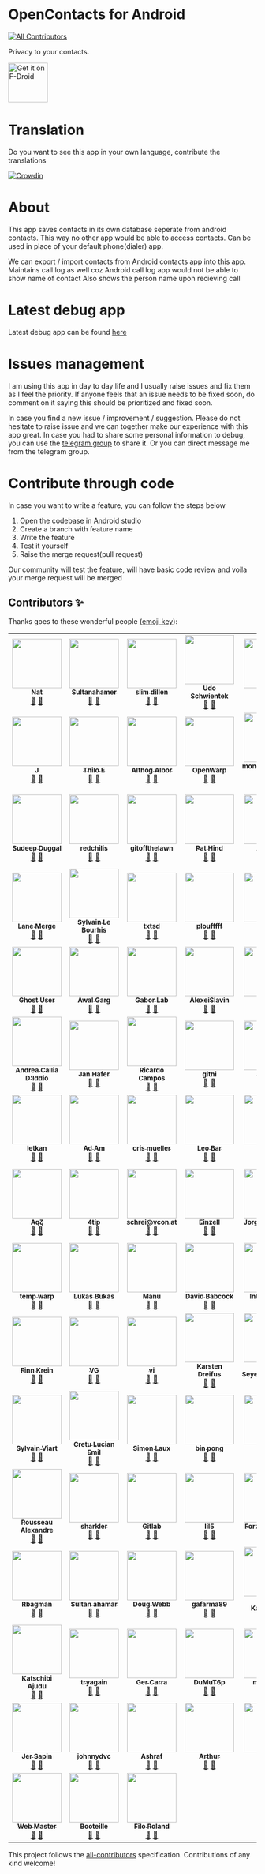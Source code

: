 # OpenContacts for Android
<!-- ALL-CONTRIBUTORS-BADGE:START - Do not remove or modify this section -->
[![All Contributors](https://img.shields.io/badge/all_contributors-108-orange.svg?style=flat-square)](#contributors-)
<!-- ALL-CONTRIBUTORS-BADGE:END -->
Privacy to your contacts.

[<img src="https://f-droid.org/badge/get-it-on.png"
      alt="Get it on F-Droid"
      height="80">](https://f-droid.org/app/opencontacts.open.com.opencontacts)

# Translation

Do you want to see this app in your own language, contribute the translations

[![Crowdin](https://badges.crowdin.net/opencontacts/localized.svg)](https://crowdin.com/project/opencontacts)

# About
This app saves contacts in its own database seperate from android contacts. This way no other app would be able to access contacts. Can be used in place of your default phone(dialer) app.

We can export / import contacts from Android contacts app into this app.
Maintains call log as well coz Android call log app would not be able to show name of contact
Also shows the person name upon recieving call

# Latest debug app

Latest debug app can be found [here](https://gitlab.com/sultanahamer/OpenContacts/-/jobs/artifacts/master/raw/app/build/outputs/apk/debug/app-debug.apk?job=assembleDebug)

# Issues management

I am using this app in day to day life and I usually raise issues and fix them as I feel the priority. If anyone feels that an issue needs to be fixed soon,
do comment on it saying this should be prioritized and fixed soon.

In case you find a new issue / improvement / suggestion. Please do not hesitate to raise issue and we can together make our experience with this app great.
In case you had to share some personal information to debug, you can use the [telegram group](https://t.me/joinchat/CCdV7RFz8VE24KqFmhBWrg) to share it. Or you can direct message me from the telegram group.

# Contribute through code

In case you want to write a feature, you can follow the steps below

1. Open the codebase in Android studio
2. Create a branch with feature name
3. Write the feature
4. Test it yourself
5. Raise the merge request(pull request)

Our community will test the feature, will have basic code review and voila your merge request will be merged
## Contributors ✨

Thanks goes to these wonderful people ([emoji key](https://allcontributors.org/docs/en/emoji-key)):

<!-- ALL-CONTRIBUTORS-LIST:START - Do not remove or modify this section -->
<!-- prettier-ignore-start -->
<!-- markdownlint-disable -->
<table>
  <tr>
    <td align="center"><a href="https://gitlab.com/abusr"><img src="https://assets.gitlab-static.net/uploads/-/system/user/avatar/3054842/avatar.png?s=100&d=identicon" width="100px;" alt=""/><br /><sub><b>Nat</b></sub></a><br /><a href="#ideas-abusr" title="Ideas, Planning, & Feedback">🤔</a> <a href="https://gitlab.com/sultanahamer/OpenContacts/issues?author_username=abusr" title="Bug reports">🐛</a></td>
    <td align="center"><a href="https://gitlab.com/sultanahamer"><img src="https://secure.gravatar.com/avatar/8c295d4b60bfca3084b0a51e81c658f1?s=100&d=identicon" width="100px;" alt=""/><br /><sub><b>Sultanahamer</b></sub></a><br /><a href="#ideas-sultanahamer" title="Ideas, Planning, & Feedback">🤔</a> <a href="https://gitlab.com/sultanahamer/OpenContacts/issues?author_username=sultanahamer" title="Bug reports">🐛</a></td>
    <td align="center"><a href="https://gitlab.com/user0934"><img src="https://secure.gravatar.com/avatar/4d7c1c17c5419a252e2b6bf2f63d5696?s=100&d=identicon" width="100px;" alt=""/><br /><sub><b>slim dillen</b></sub></a><br /><a href="#ideas-user0934" title="Ideas, Planning, & Feedback">🤔</a> <a href="https://gitlab.com/sultanahamer/OpenContacts/issues?author_username=user0934" title="Bug reports">🐛</a></td>
    <td align="center"><a href="https://gitlab.com/UdoSchwientek"><img src="https://secure.gravatar.com/avatar/9bc632d659f370fac78bde3fb84ff7f4?s=100&d=identicon" width="100px;" alt=""/><br /><sub><b>Udo Schwientek</b></sub></a><br /><a href="#ideas-UdoSchwientek" title="Ideas, Planning, & Feedback">🤔</a> <a href="https://gitlab.com/sultanahamer/OpenContacts/issues?author_username=UdoSchwientek" title="Bug reports">🐛</a></td>
    <td align="center"><a href="https://gitlab.com/0xlne"><img src="https://secure.gravatar.com/avatar/2f389571af2cdab7cb37d8d3bff885e1?s=100&d=identicon" width="100px;" alt=""/><br /><sub><b>0xlne</b></sub></a><br /><a href="#ideas-0xlne" title="Ideas, Planning, & Feedback">🤔</a> <a href="https://gitlab.com/sultanahamer/OpenContacts/issues?author_username=0xlne" title="Bug reports">🐛</a></td>
    <td align="center"><a href="https://gitlab.com/onelharrison"><img src="https://secure.gravatar.com/avatar/f6ec90765c97e286e34b639d58ff31cb?s=100&d=identicon" width="100px;" alt=""/><br /><sub><b>Onel Harrison</b></sub></a><br /><a href="#ideas-onelharrison" title="Ideas, Planning, & Feedback">🤔</a> <a href="https://gitlab.com/sultanahamer/OpenContacts/issues?author_username=onelharrison" title="Bug reports">🐛</a></td>
    <td align="center"><a href="https://gitlab.com/brigitt.marques"><img src="https://secure.gravatar.com/avatar/1c8a961f653e1c1e34f7e7aaaf0397d7?s=100&d=identicon" width="100px;" alt=""/><br /><sub><b>B M</b></sub></a><br /><a href="#ideas-brigitt.marques" title="Ideas, Planning, & Feedback">🤔</a> <a href="https://gitlab.com/sultanahamer/OpenContacts/issues?author_username=brigitt.marques" title="Bug reports">🐛</a></td>
  </tr>
  <tr>
    <td align="center"><a href="https://gitlab.com/t.jimenez"><img src="https://secure.gravatar.com/avatar/0dce8607d66aad04860a955b4309cfca?s=100&d=identicon" width="100px;" alt=""/><br /><sub><b>J</b></sub></a><br /><a href="#ideas-t.jimenez" title="Ideas, Planning, & Feedback">🤔</a> <a href="https://gitlab.com/sultanahamer/OpenContacts/issues?author_username=t.jimenez" title="Bug reports">🐛</a></td>
    <td align="center"><a href="https://gitlab.com/thiloteE"><img src="https://secure.gravatar.com/avatar/72c9914fb040f0ac8a4bc29fc3992f59?s=100&d=identicon" width="100px;" alt=""/><br /><sub><b>Thilo E</b></sub></a><br /><a href="#ideas-thiloteE" title="Ideas, Planning, & Feedback">🤔</a> <a href="https://gitlab.com/sultanahamer/OpenContacts/issues?author_username=thiloteE" title="Bug reports">🐛</a></td>
    <td align="center"><a href="https://gitlab.com/elyos"><img src="https://secure.gravatar.com/avatar/ecf1b7474b9cb4b738d54a15ba108154?s=100&d=identicon" width="100px;" alt=""/><br /><sub><b>Althog Albor</b></sub></a><br /><a href="#ideas-elyos" title="Ideas, Planning, & Feedback">🤔</a> <a href="https://gitlab.com/sultanahamer/OpenContacts/issues?author_username=elyos" title="Bug reports">🐛</a></td>
    <td align="center"><a href="https://gitlab.com/OpenWarp"><img src="https://secure.gravatar.com/avatar/853c96597bcae905e80e1f238b82f37f?s=100&d=identicon" width="100px;" alt=""/><br /><sub><b>OpenWarp</b></sub></a><br /><a href="#ideas-OpenWarp" title="Ideas, Planning, & Feedback">🤔</a> <a href="https://gitlab.com/sultanahamer/OpenContacts/issues?author_username=OpenWarp" title="Bug reports">🐛</a></td>
    <td align="center"><a href="https://gitlab.com/mondlicht-und-sterne"><img src="https://assets.gitlab-static.net/uploads/-/system/user/avatar/5330090/avatar.png?s=100&d=identicon" width="100px;" alt=""/><br /><sub><b>mondlicht-und-sterne</b></sub></a><br /><a href="#ideas-mondlicht-und-sterne" title="Ideas, Planning, & Feedback">🤔</a> <a href="https://gitlab.com/sultanahamer/OpenContacts/issues?author_username=mondlicht-und-sterne" title="Bug reports">🐛</a></td>
    <td align="center"><a href="https://gitlab.com/lama.irc"><img src="https://secure.gravatar.com/avatar/32c7763c37afabc8011f9e6c7aae9e04?s=100&d=identicon" width="100px;" alt=""/><br /><sub><b>Lama IRC</b></sub></a><br /><a href="#ideas-lama.irc" title="Ideas, Planning, & Feedback">🤔</a> <a href="https://gitlab.com/sultanahamer/OpenContacts/issues?author_username=lama.irc" title="Bug reports">🐛</a></td>
    <td align="center"><a href="https://gitlab.com/sumitch"><img src="https://assets.gitlab-static.net/uploads/-/system/user/avatar/1823279/avatar.png?s=100&d=identicon" width="100px;" alt=""/><br /><sub><b>Sumit Chaudhari</b></sub></a><br /><a href="#ideas-sumitch" title="Ideas, Planning, & Feedback">🤔</a> <a href="https://gitlab.com/sultanahamer/OpenContacts/issues?author_username=sumitch" title="Bug reports">🐛</a></td>
  </tr>
  <tr>
    <td align="center"><a href="https://gitlab.com/duggalsu"><img src="https://secure.gravatar.com/avatar/ff5bc96d53ebd2ffa2cf41d457299460?s=100&d=identicon" width="100px;" alt=""/><br /><sub><b>Sudeep Duggal</b></sub></a><br /><a href="#ideas-duggalsu" title="Ideas, Planning, & Feedback">🤔</a> <a href="https://gitlab.com/sultanahamer/OpenContacts/issues?author_username=duggalsu" title="Bug reports">🐛</a></td>
    <td align="center"><a href="https://gitlab.com/redchilis"><img src="https://assets.gitlab-static.net/uploads/-/system/user/avatar/2446518/avatar.png?s=100&d=identicon" width="100px;" alt=""/><br /><sub><b>redchilis</b></sub></a><br /><a href="#ideas-redchilis" title="Ideas, Planning, & Feedback">🤔</a> <a href="https://gitlab.com/sultanahamer/OpenContacts/issues?author_username=redchilis" title="Bug reports">🐛</a></td>
    <td align="center"><a href="https://gitlab.com/gitoffthelawn"><img src="https://secure.gravatar.com/avatar/08e8dfac2d48855dc617db5c3d615e7a?s=100&d=identicon" width="100px;" alt=""/><br /><sub><b>gitoffthelawn</b></sub></a><br /><a href="#ideas-gitoffthelawn" title="Ideas, Planning, & Feedback">🤔</a> <a href="https://gitlab.com/sultanahamer/OpenContacts/issues?author_username=gitoffthelawn" title="Bug reports">🐛</a></td>
    <td align="center"><a href="https://gitlab.com/phind431"><img src="https://secure.gravatar.com/avatar/d2cceb362960cc1b6d6d37a48ce091ed?s=100&d=identicon" width="100px;" alt=""/><br /><sub><b>Pat Hind</b></sub></a><br /><a href="#ideas-phind431" title="Ideas, Planning, & Feedback">🤔</a> <a href="https://gitlab.com/sultanahamer/OpenContacts/issues?author_username=phind431" title="Bug reports">🐛</a></td>
    <td align="center"><a href="https://gitlab.com/AbangL"><img src="https://secure.gravatar.com/avatar/c3eb0365582c675d4907b6a9ee92b1bf?s=100&d=identicon" width="100px;" alt=""/><br /><sub><b>AbangL</b></sub></a><br /><a href="#ideas-AbangL" title="Ideas, Planning, & Feedback">🤔</a> <a href="https://gitlab.com/sultanahamer/OpenContacts/issues?author_username=AbangL" title="Bug reports">🐛</a></td>
    <td align="center"><a href="https://gitlab.com/tawhk"><img src="https://assets.gitlab-static.net/uploads/-/system/user/avatar/672139/avatar.png?s=100&d=identicon" width="100px;" alt=""/><br /><sub><b>Gustavo J. Acosta</b></sub></a><br /><a href="#ideas-tawhk" title="Ideas, Planning, & Feedback">🤔</a> <a href="https://gitlab.com/sultanahamer/OpenContacts/issues?author_username=tawhk" title="Bug reports">🐛</a></td>
    <td align="center"><a href="https://gitlab.com/stephen1864"><img src="https://secure.gravatar.com/avatar/83bb238aff20c29ff2891fda1248e7f2?s=100&d=identicon" width="100px;" alt=""/><br /><sub><b>stephen1864</b></sub></a><br /><a href="#ideas-stephen1864" title="Ideas, Planning, & Feedback">🤔</a> <a href="https://gitlab.com/sultanahamer/OpenContacts/issues?author_username=stephen1864" title="Bug reports">🐛</a></td>
  </tr>
  <tr>
    <td align="center"><a href="https://gitlab.com/LiftsAllShips"><img src="https://secure.gravatar.com/avatar/55edae7acda50da233e78c952cce7625?s=100&d=identicon" width="100px;" alt=""/><br /><sub><b>Lane Merge</b></sub></a><br /><a href="#ideas-LiftsAllShips" title="Ideas, Planning, & Feedback">🤔</a> <a href="https://gitlab.com/sultanahamer/OpenContacts/issues?author_username=LiftsAllShips" title="Bug reports">🐛</a></td>
    <td align="center"><a href="https://gitlab.com/itsanogo"><img src="https://secure.gravatar.com/avatar/fcaca3229fd202a8d8609057454e48b0?s=100&d=identicon" width="100px;" alt=""/><br /><sub><b>Sylvain Le Bourhis</b></sub></a><br /><a href="#ideas-itsanogo" title="Ideas, Planning, & Feedback">🤔</a> <a href="https://gitlab.com/sultanahamer/OpenContacts/issues?author_username=itsanogo" title="Bug reports">🐛</a></td>
    <td align="center"><a href="https://gitlab.com/txtsd"><img src="https://assets.gitlab-static.net/uploads/-/system/user/avatar/328809/txtsd_128_optimized.png?s=100&d=identicon" width="100px;" alt=""/><br /><sub><b>txtsd</b></sub></a><br /><a href="#ideas-txtsd" title="Ideas, Planning, & Feedback">🤔</a> <a href="https://gitlab.com/sultanahamer/OpenContacts/issues?author_username=txtsd" title="Bug reports">🐛</a></td>
    <td align="center"><a href="https://gitlab.com/ploufffff"><img src="https://secure.gravatar.com/avatar/1a3a61e1a30361a2d49534bd63c4b794?s=100&d=identicon" width="100px;" alt=""/><br /><sub><b>ploufffff</b></sub></a><br /><a href="#ideas-ploufffff" title="Ideas, Planning, & Feedback">🤔</a> <a href="https://gitlab.com/sultanahamer/OpenContacts/issues?author_username=ploufffff" title="Bug reports">🐛</a></td>
    <td align="center"><a href="https://gitlab.com/NitroNilz"><img src="https://assets.gitlab-static.net/uploads/-/system/user/avatar/1882015/avatar.png?s=100&d=identicon" width="100px;" alt=""/><br /><sub><b>neb</b></sub></a><br /><a href="#ideas-NitroNilz" title="Ideas, Planning, & Feedback">🤔</a> <a href="https://gitlab.com/sultanahamer/OpenContacts/issues?author_username=NitroNilz" title="Bug reports">🐛</a></td>
    <td align="center"><a href="https://gitlab.com/meximan"><img src="https://secure.gravatar.com/avatar/0df394c7edca5705c14734b042ca75ce?s=100&d=identicon" width="100px;" alt=""/><br /><sub><b>meximan</b></sub></a><br /><a href="#ideas-meximan" title="Ideas, Planning, & Feedback">🤔</a> <a href="https://gitlab.com/sultanahamer/OpenContacts/issues?author_username=meximan" title="Bug reports">🐛</a></td>
    <td align="center"><a href="https://gitlab.com/yuroktemp"><img src="https://secure.gravatar.com/avatar/03751ed6807ff3f56af86966dec67733?s=100&d=identicon" width="100px;" alt=""/><br /><sub><b>Yuriy Bak</b></sub></a><br /><a href="#ideas-yuroktemp" title="Ideas, Planning, & Feedback">🤔</a> <a href="https://gitlab.com/sultanahamer/OpenContacts/issues?author_username=yuroktemp" title="Bug reports">🐛</a></td>
  </tr>
  <tr>
    <td align="center"><a href="https://gitlab.com/ghost1"><img src="https://secure.gravatar.com/avatar/4249f4df72b475e7894fabed1c5888cf?s=100&d=identicon" width="100px;" alt=""/><br /><sub><b>Ghost User</b></sub></a><br /><a href="#ideas-ghost1" title="Ideas, Planning, & Feedback">🤔</a> <a href="https://gitlab.com/sultanahamer/OpenContacts/issues?author_username=ghost1" title="Bug reports">🐛</a></td>
    <td align="center"><a href="https://gitlab.com/awalgarg"><img src="https://secure.gravatar.com/avatar/595ae5c7ef8e8c620bd4d3506be53172?s=100&d=identicon" width="100px;" alt=""/><br /><sub><b>Awal Garg</b></sub></a><br /><a href="#ideas-awalgarg" title="Ideas, Planning, & Feedback">🤔</a> <a href="https://gitlab.com/sultanahamer/OpenContacts/issues?author_username=awalgarg" title="Bug reports">🐛</a></td>
    <td align="center"><a href="https://gitlab.com/gaborlab"><img src="https://secure.gravatar.com/avatar/565e39e94b718eec1db268e7f6cec1b6?s=100&d=identicon" width="100px;" alt=""/><br /><sub><b>Gabor Lab</b></sub></a><br /><a href="#ideas-gaborlab" title="Ideas, Planning, & Feedback">🤔</a> <a href="https://gitlab.com/sultanahamer/OpenContacts/issues?author_username=gaborlab" title="Bug reports">🐛</a></td>
    <td align="center"><a href="https://gitlab.com/AlexeiSlavin"><img src="https://secure.gravatar.com/avatar/5375ba7ea0c68f7b98c57fecdc32fff0?s=100&d=identicon" width="100px;" alt=""/><br /><sub><b>AlexeiSlavin</b></sub></a><br /><a href="#ideas-AlexeiSlavin" title="Ideas, Planning, & Feedback">🤔</a> <a href="https://gitlab.com/sultanahamer/OpenContacts/issues?author_username=AlexeiSlavin" title="Bug reports">🐛</a></td>
    <td align="center"><a href="https://gitlab.com/Siltaer"><img src="https://secure.gravatar.com/avatar/2e38f40df1b64a0aa3fbeee762a94532?s=100&d=identicon" width="100px;" alt=""/><br /><sub><b>Siltaar</b></sub></a><br /><a href="#ideas-Siltaer" title="Ideas, Planning, & Feedback">🤔</a> <a href="https://gitlab.com/sultanahamer/OpenContacts/issues?author_username=Siltaer" title="Bug reports">🐛</a></td>
    <td align="center"><a href="https://gitlab.com/BasilTomato"><img src="https://secure.gravatar.com/avatar/cb2dd03dfce2f43a17c8c6a55b2c4bf3?s=100&d=identicon" width="100px;" alt=""/><br /><sub><b>BasilTomato</b></sub></a><br /><a href="#ideas-BasilTomato" title="Ideas, Planning, & Feedback">🤔</a> <a href="https://gitlab.com/sultanahamer/OpenContacts/issues?author_username=BasilTomato" title="Bug reports">🐛</a></td>
    <td align="center"><a href="https://gitlab.com/brudertacc"><img src="https://secure.gravatar.com/avatar/7d6a276b5a1f9f995c4529eae19bea32?s=100&d=identicon" width="100px;" alt=""/><br /><sub><b>st sch</b></sub></a><br /><a href="#ideas-brudertacc" title="Ideas, Planning, & Feedback">🤔</a> <a href="https://gitlab.com/sultanahamer/OpenContacts/issues?author_username=brudertacc" title="Bug reports">🐛</a></td>
  </tr>
  <tr>
    <td align="center"><a href="https://gitlab.com/AndreaCallia"><img src="https://secure.gravatar.com/avatar/90bd509cc0e282f89582f2bbd47cf8e1?s=100&d=identicon" width="100px;" alt=""/><br /><sub><b>Andrea Callia D'Iddio</b></sub></a><br /><a href="#ideas-AndreaCallia" title="Ideas, Planning, & Feedback">🤔</a> <a href="https://gitlab.com/sultanahamer/OpenContacts/issues?author_username=AndreaCallia" title="Bug reports">🐛</a></td>
    <td align="center"><a href="https://gitlab.com/matu3ba"><img src="https://secure.gravatar.com/avatar/dafc9dc4feb24947b85259b497969488?s=100&d=identicon" width="100px;" alt=""/><br /><sub><b>Jan Hafer</b></sub></a><br /><a href="#ideas-matu3ba" title="Ideas, Planning, & Feedback">🤔</a> <a href="https://gitlab.com/sultanahamer/OpenContacts/issues?author_username=matu3ba" title="Bug reports">🐛</a></td>
    <td align="center"><a href="https://gitlab.com/RMCampos1"><img src="https://secure.gravatar.com/avatar/5fbc60737cb82538712c13b66dcf8e36?s=100&d=identicon" width="100px;" alt=""/><br /><sub><b>Ricardo Campos</b></sub></a><br /><a href="#ideas-RMCampos1" title="Ideas, Planning, & Feedback">🤔</a> <a href="https://gitlab.com/sultanahamer/OpenContacts/issues?author_username=RMCampos1" title="Bug reports">🐛</a></td>
    <td align="center"><a href="https://gitlab.com/githi"><img src="https://secure.gravatar.com/avatar/e7c9f3e09d20bb833e36cef2c2fdf191?s=100&d=identicon" width="100px;" alt=""/><br /><sub><b>githi</b></sub></a><br /><a href="#ideas-githi" title="Ideas, Planning, & Feedback">🤔</a> <a href="https://gitlab.com/sultanahamer/OpenContacts/issues?author_username=githi" title="Bug reports">🐛</a></td>
    <td align="center"><a href="https://gitlab.com/adlisval"><img src="https://secure.gravatar.com/avatar/33c98b660a64cb935ecf2e768b3d7af3?s=100&d=identicon" width="100px;" alt=""/><br /><sub><b>adlisval</b></sub></a><br /><a href="#ideas-adlisval" title="Ideas, Planning, & Feedback">🤔</a> <a href="https://gitlab.com/sultanahamer/OpenContacts/issues?author_username=adlisval" title="Bug reports">🐛</a></td>
    <td align="center"><a href="https://gitlab.com/haweemd"><img src="https://secure.gravatar.com/avatar/adc4e7e5ea453907ea032ba6ad49b0c0?s=100&d=identicon" width="100px;" alt=""/><br /><sub><b>ha we</b></sub></a><br /><a href="#ideas-haweemd" title="Ideas, Planning, & Feedback">🤔</a> <a href="https://gitlab.com/sultanahamer/OpenContacts/issues?author_username=haweemd" title="Bug reports">🐛</a></td>
    <td align="center"><a href="https://gitlab.com/moexalter"><img src="https://secure.gravatar.com/avatar/900b1c734c6e12048f579cc9ffed1cf4?s=100&d=identicon" width="100px;" alt=""/><br /><sub><b>Mohammed Rafiuddin</b></sub></a><br /><a href="#ideas-moexalter" title="Ideas, Planning, & Feedback">🤔</a> <a href="https://gitlab.com/sultanahamer/OpenContacts/issues?author_username=moexalter" title="Bug reports">🐛</a></td>
  </tr>
  <tr>
    <td align="center"><a href="https://gitlab.com/letkan"><img src="https://secure.gravatar.com/avatar/010e1f2f6aa1d372397c49ff1aa3d743?s=100&d=identicon" width="100px;" alt=""/><br /><sub><b>letkan</b></sub></a><br /><a href="#ideas-letkan" title="Ideas, Planning, & Feedback">🤔</a> <a href="https://gitlab.com/sultanahamer/OpenContacts/issues?author_username=letkan" title="Bug reports">🐛</a></td>
    <td align="center"><a href="https://gitlab.com/Ad_Am"><img src="https://secure.gravatar.com/avatar/41269cb465f1a8f84214b13036b089df?s=100&d=identicon" width="100px;" alt=""/><br /><sub><b>Ad Am</b></sub></a><br /><a href="#ideas-Ad_Am" title="Ideas, Planning, & Feedback">🤔</a> <a href="https://gitlab.com/sultanahamer/OpenContacts/issues?author_username=Ad_Am" title="Bug reports">🐛</a></td>
    <td align="center"><a href="https://gitlab.com/crimu"><img src="https://secure.gravatar.com/avatar/f56856c0d54bdbbab968155d8b345d5b?s=100&d=identicon" width="100px;" alt=""/><br /><sub><b>cris mueller</b></sub></a><br /><a href="#ideas-crimu" title="Ideas, Planning, & Feedback">🤔</a> <a href="https://gitlab.com/sultanahamer/OpenContacts/issues?author_username=crimu" title="Bug reports">🐛</a></td>
    <td align="center"><a href="https://gitlab.com/leobar"><img src="https://secure.gravatar.com/avatar/6946b09b8704dbf215ff2cbee8184ca1?s=100&d=identicon" width="100px;" alt=""/><br /><sub><b>Leo Bar</b></sub></a><br /><a href="#ideas-leobar" title="Ideas, Planning, & Feedback">🤔</a> <a href="https://gitlab.com/sultanahamer/OpenContacts/issues?author_username=leobar" title="Bug reports">🐛</a></td>
    <td align="center"><a href="https://gitlab.com/antiseptic"><img src="https://secure.gravatar.com/avatar/53fd21b8c654540894f2e5f114d75858?s=100&d=identicon" width="100px;" alt=""/><br /><sub><b>Mary</b></sub></a><br /><a href="#ideas-antiseptic" title="Ideas, Planning, & Feedback">🤔</a> <a href="https://gitlab.com/sultanahamer/OpenContacts/issues?author_username=antiseptic" title="Bug reports">🐛</a></td>
    <td align="center"><a href="https://gitlab.com/thomassth"><img src="https://secure.gravatar.com/avatar/6d506642654707c1f5216ff9f0dcba4e?s=100&d=identicon" width="100px;" alt=""/><br /><sub><b>Thomas</b></sub></a><br /><a href="#ideas-thomassth" title="Ideas, Planning, & Feedback">🤔</a> <a href="https://gitlab.com/sultanahamer/OpenContacts/issues?author_username=thomassth" title="Bug reports">🐛</a></td>
    <td align="center"><a href="https://gitlab.com/itmike"><img src="https://secure.gravatar.com/avatar/14a9f945986128ca94319ba711d4b3a1?s=100&d=identicon" width="100px;" alt=""/><br /><sub><b>M</b></sub></a><br /><a href="#ideas-itmike" title="Ideas, Planning, & Feedback">🤔</a> <a href="https://gitlab.com/sultanahamer/OpenContacts/issues?author_username=itmike" title="Bug reports">🐛</a></td>
  </tr>
  <tr>
    <td align="center"><a href="https://gitlab.com/Aq32"><img src="https://secure.gravatar.com/avatar/730da136ea06c6a00f28dc534f1d3c30?s=100&d=identicon" width="100px;" alt=""/><br /><sub><b>Aqζ</b></sub></a><br /><a href="#ideas-Aq32" title="Ideas, Planning, & Feedback">🤔</a> <a href="https://gitlab.com/sultanahamer/OpenContacts/issues?author_username=Aq32" title="Bug reports">🐛</a></td>
    <td align="center"><a href="https://gitlab.com/4tip"><img src="https://secure.gravatar.com/avatar/58a9d472125cf26af1e52e770bf67e6f?s=100&d=identicon" width="100px;" alt=""/><br /><sub><b>4tip</b></sub></a><br /><a href="#ideas-4tip" title="Ideas, Planning, & Feedback">🤔</a> <a href="https://gitlab.com/sultanahamer/OpenContacts/issues?author_username=4tip" title="Bug reports">🐛</a></td>
    <td align="center"><a href="https://gitlab.com/judoheli"><img src="https://secure.gravatar.com/avatar/e7282f502323881f1a929c50eb82d664?s=100&d=identicon" width="100px;" alt=""/><br /><sub><b>schrei@vcon.at</b></sub></a><br /><a href="#ideas-judoheli" title="Ideas, Planning, & Feedback">🤔</a> <a href="https://gitlab.com/sultanahamer/OpenContacts/issues?author_username=judoheli" title="Bug reports">🐛</a></td>
    <td align="center"><a href="https://gitlab.com/uli-on"><img src="https://secure.gravatar.com/avatar/ea6b043c82c2d44428ff2b495186387f?s=100&d=identicon" width="100px;" alt=""/><br /><sub><b>Einzell</b></sub></a><br /><a href="#ideas-uli-on" title="Ideas, Planning, & Feedback">🤔</a> <a href="https://gitlab.com/sultanahamer/OpenContacts/issues?author_username=uli-on" title="Bug reports">🐛</a></td>
    <td align="center"><a href="https://gitlab.com/Jagutsol"><img src="https://secure.gravatar.com/avatar/da0406b80ba4da789fc8ea9f23b4b8ef?s=100&d=identicon" width="100px;" alt=""/><br /><sub><b>Jorge Gutiérrez</b></sub></a><br /><a href="#ideas-Jagutsol" title="Ideas, Planning, & Feedback">🤔</a> <a href="https://gitlab.com/sultanahamer/OpenContacts/issues?author_username=Jagutsol" title="Bug reports">🐛</a></td>
    <td align="center"><a href="https://gitlab.com/MarcelTUC"><img src="https://secure.gravatar.com/avatar/9adafd172ba5f41befd084fd513355f0?s=100&d=identicon" width="100px;" alt=""/><br /><sub><b>Marcel</b></sub></a><br /><a href="#ideas-MarcelTUC" title="Ideas, Planning, & Feedback">🤔</a> <a href="https://gitlab.com/sultanahamer/OpenContacts/issues?author_username=MarcelTUC" title="Bug reports">🐛</a></td>
    <td align="center"><a href="https://gitlab.com/geraldco"><img src="https://secure.gravatar.com/avatar/47c44064c11f195594e439318570e032?s=100&d=identicon" width="100px;" alt=""/><br /><sub><b>Gerald Söllinger</b></sub></a><br /><a href="#ideas-geraldco" title="Ideas, Planning, & Feedback">🤔</a> <a href="https://gitlab.com/sultanahamer/OpenContacts/issues?author_username=geraldco" title="Bug reports">🐛</a></td>
  </tr>
  <tr>
    <td align="center"><a href="https://gitlab.com/warpty"><img src="https://secure.gravatar.com/avatar/13bd74ea34e59a72ad92137166830e5c?s=100&d=identicon" width="100px;" alt=""/><br /><sub><b>temp warp</b></sub></a><br /><a href="#ideas-warpty" title="Ideas, Planning, & Feedback">🤔</a> <a href="https://gitlab.com/sultanahamer/OpenContacts/issues?author_username=warpty" title="Bug reports">🐛</a></td>
    <td align="center"><a href="https://gitlab.com/lukasbukas"><img src="https://secure.gravatar.com/avatar/cfe4ddeb49951a51ab385e5527513080?s=100&d=identicon" width="100px;" alt=""/><br /><sub><b>Lukas Bukas</b></sub></a><br /><a href="#ideas-lukasbukas" title="Ideas, Planning, & Feedback">🤔</a> <a href="https://gitlab.com/sultanahamer/OpenContacts/issues?author_username=lukasbukas" title="Bug reports">🐛</a></td>
    <td align="center"><a href="https://gitlab.com/manulambda"><img src="https://assets.gitlab-static.net/uploads/-/system/user/avatar/7528457/avatar.png?s=100&d=identicon" width="100px;" alt=""/><br /><sub><b>Manu</b></sub></a><br /><a href="#ideas-manulambda" title="Ideas, Planning, & Feedback">🤔</a> <a href="https://gitlab.com/sultanahamer/OpenContacts/issues?author_username=manulambda" title="Bug reports">🐛</a></td>
    <td align="center"><a href="https://gitlab.com/locuturus"><img src="https://secure.gravatar.com/avatar/e73f72fdaa4efbbf1910830265ae2970?s=100&d=identicon" width="100px;" alt=""/><br /><sub><b>David Babcock</b></sub></a><br /><a href="#ideas-locuturus" title="Ideas, Planning, & Feedback">🤔</a> <a href="https://gitlab.com/sultanahamer/OpenContacts/issues?author_username=locuturus" title="Bug reports">🐛</a></td>
    <td align="center"><a href="https://gitlab.com/intnsred"><img src="https://secure.gravatar.com/avatar/f46221f62cf91ad00f4215dabc2cc77a?s=100&d=identicon" width="100px;" alt=""/><br /><sub><b>Intense Red</b></sub></a><br /><a href="#ideas-intnsred" title="Ideas, Planning, & Feedback">🤔</a> <a href="https://gitlab.com/sultanahamer/OpenContacts/issues?author_username=intnsred" title="Bug reports">🐛</a></td>
    <td align="center"><a href="https://gitlab.com/valenman"><img src="https://secure.gravatar.com/avatar/dc33c847173a5c9c1d3e4ee324e73c6e?s=100&d=identicon" width="100px;" alt=""/><br /><sub><b>Steve Ashcroft </b></sub></a><br /><a href="#ideas-valenman" title="Ideas, Planning, & Feedback">🤔</a> <a href="https://gitlab.com/sultanahamer/OpenContacts/issues?author_username=valenman" title="Bug reports">🐛</a></td>
    <td align="center"><a href="https://gitlab.com/M_C"><img src="https://secure.gravatar.com/avatar/cfe03f11c1d56ccad090a999e85811e3?s=100&d=identicon" width="100px;" alt=""/><br /><sub><b>Matteo Cossu</b></sub></a><br /><a href="#ideas-M_C" title="Ideas, Planning, & Feedback">🤔</a> <a href="https://gitlab.com/sultanahamer/OpenContacts/issues?author_username=M_C" title="Bug reports">🐛</a></td>
  </tr>
  <tr>
    <td align="center"><a href="https://gitlab.com/eulenteufel"><img src="https://secure.gravatar.com/avatar/97fa4dbf2e8452e9b9bc115ab5adeddc?s=100&d=identicon" width="100px;" alt=""/><br /><sub><b>Finn Krein</b></sub></a><br /><a href="#ideas-eulenteufel" title="Ideas, Planning, & Feedback">🤔</a> <a href="https://gitlab.com/sultanahamer/OpenContacts/issues?author_username=eulenteufel" title="Bug reports">🐛</a></td>
    <td align="center"><a href="https://gitlab.com/visiongaming"><img src="https://secure.gravatar.com/avatar/5d84b8809012a690c17ea4f1a0e63a4d?s=100&d=identicon" width="100px;" alt=""/><br /><sub><b>VG</b></sub></a><br /><a href="#ideas-visiongaming" title="Ideas, Planning, & Feedback">🤔</a> <a href="https://gitlab.com/sultanahamer/OpenContacts/issues?author_username=visiongaming" title="Bug reports">🐛</a></td>
    <td align="center"><a href="https://gitlab.com/vi0oss"><img src="https://secure.gravatar.com/avatar/7c9333e1816aefc7fc97f64b09afe05c?s=100&d=identicon" width="100px;" alt=""/><br /><sub><b>vi</b></sub></a><br /><a href="#ideas-vi0oss" title="Ideas, Planning, & Feedback">🤔</a> <a href="https://gitlab.com/sultanahamer/OpenContacts/issues?author_username=vi0oss" title="Bug reports">🐛</a></td>
    <td align="center"><a href="https://gitlab.com/kar.dre.2017"><img src="https://secure.gravatar.com/avatar/8ce7f8c5ed05a2947b027060fa299396?s=100&d=identicon" width="100px;" alt=""/><br /><sub><b>Karsten Dreifus</b></sub></a><br /><a href="#ideas-kar.dre.2017" title="Ideas, Planning, & Feedback">🤔</a> <a href="https://gitlab.com/sultanahamer/OpenContacts/issues?author_username=kar.dre.2017" title="Bug reports">🐛</a></td>
    <td align="center"><a href="https://gitlab.com/anthropoidea"><img src="https://secure.gravatar.com/avatar/8a401ece86fa5102cc967d9906c11e03?s=100&d=identicon" width="100px;" alt=""/><br /><sub><b>Ramyar Seyednezhadian</b></sub></a><br /><a href="#ideas-anthropoidea" title="Ideas, Planning, & Feedback">🤔</a> <a href="https://gitlab.com/sultanahamer/OpenContacts/issues?author_username=anthropoidea" title="Bug reports">🐛</a></td>
    <td align="center"><a href="https://gitlab.com/vahidri"><img src="https://assets.gitlab-static.net/uploads/-/system/user/avatar/1377330/avatar.png?s=100&d=identicon" width="100px;" alt=""/><br /><sub><b>Vahid Ramazani</b></sub></a><br /><a href="#ideas-vahidri" title="Ideas, Planning, & Feedback">🤔</a> <a href="https://gitlab.com/sultanahamer/OpenContacts/issues?author_username=vahidri" title="Bug reports">🐛</a></td>
    <td align="center"><a href="https://gitlab.com/PoundXI"><img src="https://assets.gitlab-static.net/uploads/-/system/user/avatar/197211/avatar.png?s=100&d=identicon" width="100px;" alt=""/><br /><sub><b>PoundXI</b></sub></a><br /><a href="#ideas-PoundXI" title="Ideas, Planning, & Feedback">🤔</a> <a href="https://gitlab.com/sultanahamer/OpenContacts/issues?author_username=PoundXI" title="Bug reports">🐛</a></td>
  </tr>
  <tr>
    <td align="center"><a href="https://gitlab.com/Sylvain404"><img src="https://secure.gravatar.com/avatar/786a78a3216d110a6714efd5dd9b114b?s=100&d=identicon" width="100px;" alt=""/><br /><sub><b>Sylvain Viart </b></sub></a><br /><a href="#ideas-Sylvain404" title="Ideas, Planning, & Feedback">🤔</a> <a href="https://gitlab.com/sultanahamer/OpenContacts/issues?author_username=Sylvain404" title="Bug reports">🐛</a></td>
    <td align="center"><a href="https://gitlab.com/luciemicr"><img src="https://secure.gravatar.com/avatar/8488e49bd8f0ad09c14654cd896ee11e?s=100&d=identicon" width="100px;" alt=""/><br /><sub><b>Cretu Lucian Emil</b></sub></a><br /><a href="#ideas-luciemicr" title="Ideas, Planning, & Feedback">🤔</a> <a href="https://gitlab.com/sultanahamer/OpenContacts/issues?author_username=luciemicr" title="Bug reports">🐛</a></td>
    <td align="center"><a href="https://gitlab.com/SimonLaux"><img src="https://assets.gitlab-static.net/uploads/-/system/user/avatar/2214890/avatar.png?s=100&d=identicon" width="100px;" alt=""/><br /><sub><b>Simon Laux</b></sub></a><br /><a href="#ideas-SimonLaux" title="Ideas, Planning, & Feedback">🤔</a> <a href="https://gitlab.com/sultanahamer/OpenContacts/issues?author_username=SimonLaux" title="Bug reports">🐛</a></td>
    <td align="center"><a href="https://gitlab.com/binpong"><img src="https://secure.gravatar.com/avatar/6dd5862972a7b4fdd494bb1cc53af259?s=100&d=identicon" width="100px;" alt=""/><br /><sub><b>bin pong</b></sub></a><br /><a href="#ideas-binpong" title="Ideas, Planning, & Feedback">🤔</a> <a href="https://gitlab.com/sultanahamer/OpenContacts/issues?author_username=binpong" title="Bug reports">🐛</a></td>
    <td align="center"><a href="https://gitlab.com/asilentuser"><img src="https://secure.gravatar.com/avatar/3d4426a0e58e4ff17206d1b307fe1014?s=100&d=identicon" width="100px;" alt=""/><br /><sub><b>A User</b></sub></a><br /><a href="#ideas-asilentuser" title="Ideas, Planning, & Feedback">🤔</a> <a href="https://gitlab.com/sultanahamer/OpenContacts/issues?author_username=asilentuser" title="Bug reports">🐛</a></td>
    <td align="center"><a href="https://gitlab.com/shawn1thompson"><img src="https://secure.gravatar.com/avatar/94f8b8041d5f60a2591f87cf28741f3f?s=100&d=identicon" width="100px;" alt=""/><br /><sub><b>Shawn Thompson</b></sub></a><br /><a href="#ideas-shawn1thompson" title="Ideas, Planning, & Feedback">🤔</a> <a href="https://gitlab.com/sultanahamer/OpenContacts/issues?author_username=shawn1thompson" title="Bug reports">🐛</a></td>
    <td align="center"><a href="https://gitlab.com/mentoree"><img src="https://secure.gravatar.com/avatar/b801c03843b8a5edf7e4fbaccbb31f8e?s=100&d=identicon" width="100px;" alt=""/><br /><sub><b>mr smith</b></sub></a><br /><a href="#ideas-mentoree" title="Ideas, Planning, & Feedback">🤔</a> <a href="https://gitlab.com/sultanahamer/OpenContacts/issues?author_username=mentoree" title="Bug reports">🐛</a></td>
  </tr>
  <tr>
    <td align="center"><a href="https://gitlab.com/alexandre.rousseau"><img src="https://secure.gravatar.com/avatar/1e883075771cdd4deb4538f1f4c1eaf9?s=100&d=identicon" width="100px;" alt=""/><br /><sub><b>Rousseau Alexandre</b></sub></a><br /><a href="#ideas-alexandre.rousseau" title="Ideas, Planning, & Feedback">🤔</a> <a href="https://gitlab.com/sultanahamer/OpenContacts/issues?author_username=alexandre.rousseau" title="Bug reports">🐛</a></td>
    <td align="center"><a href="https://gitlab.com/sharkler"><img src="https://secure.gravatar.com/avatar/95e744cf4ab5551ef3fb191651c011db?s=100&d=identicon" width="100px;" alt=""/><br /><sub><b>sharkler</b></sub></a><br /><a href="#ideas-sharkler" title="Ideas, Planning, & Feedback">🤔</a> <a href="https://gitlab.com/sultanahamer/OpenContacts/issues?author_username=sharkler" title="Bug reports">🐛</a></td>
    <td align="center"><a href="https://gitlab.com/gitlabuser18"><img src="https://secure.gravatar.com/avatar/5bfab25a7371f035cbf7169dddf3648e?s=100&d=identicon" width="100px;" alt=""/><br /><sub><b>Gitlab</b></sub></a><br /><a href="#ideas-gitlabuser18" title="Ideas, Planning, & Feedback">🤔</a> <a href="https://gitlab.com/sultanahamer/OpenContacts/issues?author_username=gitlabuser18" title="Bug reports">🐛</a></td>
    <td align="center"><a href="https://gitlab.com/lil5"><img src="https://secure.gravatar.com/avatar/9b93ece126cdc415dae7ae682a2e3154?s=100&d=identicon" width="100px;" alt=""/><br /><sub><b>lil5</b></sub></a><br /><a href="#ideas-lil5" title="Ideas, Planning, & Feedback">🤔</a> <a href="https://gitlab.com/sultanahamer/OpenContacts/issues?author_username=lil5" title="Bug reports">🐛</a></td>
    <td align="center"><a href="https://gitlab.com/forzapropertygroup"><img src="https://secure.gravatar.com/avatar/9fe8874c948c256c6d6541c36ef4a857?s=100&d=identicon" width="100px;" alt=""/><br /><sub><b>Forza Property</b></sub></a><br /><a href="#ideas-forzapropertygroup" title="Ideas, Planning, & Feedback">🤔</a> <a href="https://gitlab.com/sultanahamer/OpenContacts/issues?author_username=forzapropertygroup" title="Bug reports">🐛</a></td>
    <td align="center"><a href="https://gitlab.com/tacticalDevC"><img src="https://secure.gravatar.com/avatar/1ae2789d2c0c38b87941c7dbbf6a9a8f?s=100&d=identicon" width="100px;" alt=""/><br /><sub><b>tacticalDevC</b></sub></a><br /><a href="#ideas-tacticalDevC" title="Ideas, Planning, & Feedback">🤔</a> <a href="https://gitlab.com/sultanahamer/OpenContacts/issues?author_username=tacticalDevC" title="Bug reports">🐛</a></td>
    <td align="center"><a href="https://gitlab.com/AoiSeaghdha"><img src="https://assets.gitlab-static.net/uploads/-/system/user/avatar/5202694/avatar.png?s=100&d=identicon" width="100px;" alt=""/><br /><sub><b>Aoi Seaghdha</b></sub></a><br /><a href="#ideas-AoiSeaghdha" title="Ideas, Planning, & Feedback">🤔</a> <a href="https://gitlab.com/sultanahamer/OpenContacts/issues?author_username=AoiSeaghdha" title="Bug reports">🐛</a></td>
  </tr>
  <tr>
    <td align="center"><a href="https://gitlab.com/Rbagman"><img src="https://secure.gravatar.com/avatar/10ae4ab6d4abfeb00b49e3b2766ddfe7?s=100&d=identicon" width="100px;" alt=""/><br /><sub><b>Rbagman</b></sub></a><br /><a href="#ideas-Rbagman" title="Ideas, Planning, & Feedback">🤔</a> <a href="https://gitlab.com/sultanahamer/OpenContacts/issues?author_username=Rbagman" title="Bug reports">🐛</a></td>
    <td align="center"><a href="https://gitlab.com/sultanahamar"><img src="https://secure.gravatar.com/avatar/d2e7d06e8157d5434dd28cee4155b3af?s=100&d=identicon" width="100px;" alt=""/><br /><sub><b>Sultan ahamar</b></sub></a><br /><a href="#ideas-sultanahamar" title="Ideas, Planning, & Feedback">🤔</a> <a href="https://gitlab.com/sultanahamer/OpenContacts/issues?author_username=sultanahamar" title="Bug reports">🐛</a></td>
    <td align="center"><a href="https://gitlab.com/DougInAMug"><img src="https://secure.gravatar.com/avatar/2a8134b33bc2d4855eceba00ff3c0a13?s=100&d=identicon" width="100px;" alt=""/><br /><sub><b>Doug Webb</b></sub></a><br /><a href="#ideas-DougInAMug" title="Ideas, Planning, & Feedback">🤔</a> <a href="https://gitlab.com/sultanahamer/OpenContacts/issues?author_username=DougInAMug" title="Bug reports">🐛</a></td>
    <td align="center"><a href="https://gitlab.com/gafarma89"><img src="https://secure.gravatar.com/avatar/2cb2f13d5d54a2892628b0b73091f9d9?s=100&d=identicon" width="100px;" alt=""/><br /><sub><b>gafarma89</b></sub></a><br /><a href="#ideas-gafarma89" title="Ideas, Planning, & Feedback">🤔</a> <a href="https://gitlab.com/sultanahamer/OpenContacts/issues?author_username=gafarma89" title="Bug reports">🐛</a></td>
    <td align="center"><a href="https://gitlab.com/j-nicolas"><img src="https://secure.gravatar.com/avatar/03640c24000d7e47ba83eb852a4652f2?s=100&d=identicon" width="100px;" alt=""/><br /><sub><b>Nicolas Kauffmann</b></sub></a><br /><a href="#ideas-j-nicolas" title="Ideas, Planning, & Feedback">🤔</a> <a href="https://gitlab.com/sultanahamer/OpenContacts/issues?author_username=j-nicolas" title="Bug reports">🐛</a></td>
    <td align="center"><a href="https://gitlab.com/kewbey"><img src="https://secure.gravatar.com/avatar/283ee9d47f4f1c2f05d35d0053438a62?s=100&d=identicon" width="100px;" alt=""/><br /><sub><b>Matt Kay</b></sub></a><br /><a href="#ideas-kewbey" title="Ideas, Planning, & Feedback">🤔</a> <a href="https://gitlab.com/sultanahamer/OpenContacts/issues?author_username=kewbey" title="Bug reports">🐛</a></td>
    <td align="center"><a href="https://gitlab.com/likivik"><img src="https://secure.gravatar.com/avatar/b467d34ae48531907dc06c7d6c8e0bc6?s=100&d=identicon" width="100px;" alt=""/><br /><sub><b>LKV</b></sub></a><br /><a href="#ideas-likivik" title="Ideas, Planning, & Feedback">🤔</a> <a href="https://gitlab.com/sultanahamer/OpenContacts/issues?author_username=likivik" title="Bug reports">🐛</a></td>
  </tr>
  <tr>
    <td align="center"><a href="https://gitlab.com/Ajudu"><img src="https://secure.gravatar.com/avatar/61816d30d79c24777bb8f38ef9ba9665?s=100&d=identicon" width="100px;" alt=""/><br /><sub><b>Katschibi Ajudu</b></sub></a><br /><a href="#ideas-Ajudu" title="Ideas, Planning, & Feedback">🤔</a> <a href="https://gitlab.com/sultanahamer/OpenContacts/issues?author_username=Ajudu" title="Bug reports">🐛</a></td>
    <td align="center"><a href="https://gitlab.com/tryagain"><img src="https://secure.gravatar.com/avatar/51f66e8927474b4348cbafcc3a2c71f1?s=100&d=identicon" width="100px;" alt=""/><br /><sub><b>tryagain</b></sub></a><br /><a href="#ideas-tryagain" title="Ideas, Planning, & Feedback">🤔</a> <a href="https://gitlab.com/sultanahamer/OpenContacts/issues?author_username=tryagain" title="Bug reports">🐛</a></td>
    <td align="center"><a href="https://gitlab.com/sefer"><img src="https://secure.gravatar.com/avatar/76a5e39cb25dcc01df7f4297a75a97ce?s=100&d=identicon" width="100px;" alt=""/><br /><sub><b>Ger Carra</b></sub></a><br /><a href="#ideas-sefer" title="Ideas, Planning, & Feedback">🤔</a> <a href="https://gitlab.com/sultanahamer/OpenContacts/issues?author_username=sefer" title="Bug reports">🐛</a></td>
    <td align="center"><a href="https://gitlab.com/DuMuT6p"><img src="https://secure.gravatar.com/avatar/b5d69e6f183721012653fba20b8a7245?s=100&d=identicon" width="100px;" alt=""/><br /><sub><b>DuMuT6p</b></sub></a><br /><a href="#ideas-DuMuT6p" title="Ideas, Planning, & Feedback">🤔</a> <a href="https://gitlab.com/sultanahamer/OpenContacts/issues?author_username=DuMuT6p" title="Bug reports">🐛</a></td>
    <td align="center"><a href="https://gitlab.com/maxmoon"><img src="https://assets.gitlab-static.net/uploads/-/system/user/avatar/3281315/avatar.png?s=100&d=identicon" width="100px;" alt=""/><br /><sub><b>maxmoon</b></sub></a><br /><a href="#ideas-maxmoon" title="Ideas, Planning, & Feedback">🤔</a> <a href="https://gitlab.com/sultanahamer/OpenContacts/issues?author_username=maxmoon" title="Bug reports">🐛</a></td>
    <td align="center"><a href="https://gitlab.com/nickdex"><img src="https://assets.gitlab-static.net/uploads/-/system/user/avatar/2430902/avatar.png?s=100&d=identicon" width="100px;" alt=""/><br /><sub><b>Nikhil Warke</b></sub></a><br /><a href="#ideas-nickdex" title="Ideas, Planning, & Feedback">🤔</a> <a href="https://gitlab.com/sultanahamer/OpenContacts/issues?author_username=nickdex" title="Bug reports">🐛</a></td>
    <td align="center"><a href="https://gitlab.com/ghaden"><img src="https://secure.gravatar.com/avatar/27dc1e1464bb6803c8ac012d1b7b39f2?s=100&d=identicon" width="100px;" alt=""/><br /><sub><b>Gabor Haden</b></sub></a><br /><a href="#ideas-ghaden" title="Ideas, Planning, & Feedback">🤔</a> <a href="https://gitlab.com/sultanahamer/OpenContacts/issues?author_username=ghaden" title="Bug reports">🐛</a></td>
  </tr>
  <tr>
    <td align="center"><a href="https://gitlab.com/monbosapin"><img src="https://secure.gravatar.com/avatar/9227b438354dc98451e15e7f52407df9?s=100&d=identicon" width="100px;" alt=""/><br /><sub><b>Jer Sapin</b></sub></a><br /><a href="#ideas-monbosapin" title="Ideas, Planning, & Feedback">🤔</a> <a href="https://gitlab.com/sultanahamer/OpenContacts/issues?author_username=monbosapin" title="Bug reports">🐛</a></td>
    <td align="center"><a href="https://gitlab.com/johnnydvc"><img src="https://secure.gravatar.com/avatar/917a14fec0fd84e6179ad014e1716d8b?s=100&d=identicon" width="100px;" alt=""/><br /><sub><b>johnnydvc</b></sub></a><br /><a href="#ideas-johnnydvc" title="Ideas, Planning, & Feedback">🤔</a> <a href="https://gitlab.com/sultanahamer/OpenContacts/issues?author_username=johnnydvc" title="Bug reports">🐛</a></td>
    <td align="center"><a href="https://gitlab.com/sidd.ashraf"><img src="https://secure.gravatar.com/avatar/7b61b5f9ce2f2c159e30087136b61dcc?s=100&d=identicon" width="100px;" alt=""/><br /><sub><b>Ashraf</b></sub></a><br /><a href="#ideas-sidd.ashraf" title="Ideas, Planning, & Feedback">🤔</a> <a href="https://gitlab.com/sultanahamer/OpenContacts/issues?author_username=sidd.ashraf" title="Bug reports">🐛</a></td>
    <td align="center"><a href="https://gitlab.com/arthurhfli"><img src="https://secure.gravatar.com/avatar/85828653c2f82e226222cedc4bf62a05?s=100&d=identicon" width="100px;" alt=""/><br /><sub><b>Arthur</b></sub></a><br /><a href="#ideas-arthurhfli" title="Ideas, Planning, & Feedback">🤔</a> <a href="https://gitlab.com/sultanahamer/OpenContacts/issues?author_username=arthurhfli" title="Bug reports">🐛</a></td>
    <td align="center"><a href="https://gitlab.com/URnown"><img src="https://secure.gravatar.com/avatar/eced49e5c778f105c6824715597a280d?s=100&d=identicon" width="100px;" alt=""/><br /><sub><b>AA</b></sub></a><br /><a href="#ideas-URnown" title="Ideas, Planning, & Feedback">🤔</a> <a href="https://gitlab.com/sultanahamer/OpenContacts/issues?author_username=URnown" title="Bug reports">🐛</a></td>
    <td align="center"><a href="https://gitlab.com/Matrixcoffee"><img src="https://assets.gitlab-static.net/uploads/-/system/user/avatar/1395803/avatar.png?s=100&d=identicon" width="100px;" alt=""/><br /><sub><b>Coffee</b></sub></a><br /><a href="#ideas-Matrixcoffee" title="Ideas, Planning, & Feedback">🤔</a> <a href="https://gitlab.com/sultanahamer/OpenContacts/issues?author_username=Matrixcoffee" title="Bug reports">🐛</a></td>
    <td align="center"><a href="https://gitlab.com/licaon-kter"><img src="https://secure.gravatar.com/avatar/faa32d1c66e3954e09bc14596c5f6883?s=100&d=identicon" width="100px;" alt=""/><br /><sub><b>Licaon_Kter</b></sub></a><br /><a href="#ideas-licaon-kter" title="Ideas, Planning, & Feedback">🤔</a> <a href="https://gitlab.com/sultanahamer/OpenContacts/issues?author_username=licaon-kter" title="Bug reports">🐛</a></td>
  </tr>
  <tr>
    <td align="center"><a href="https://gitlab.com/interweb2020"><img src="https://secure.gravatar.com/avatar/c2bbf0ba74b8716bc6ff15177f7abebe?s=100&d=identicon" width="100px;" alt=""/><br /><sub><b>Web Master</b></sub></a><br /><a href="#ideas-interweb2020" title="Ideas, Planning, & Feedback">🤔</a> <a href="https://gitlab.com/sultanahamer/OpenContacts/issues?author_username=interweb2020" title="Bug reports">🐛</a></td>
    <td align="center"><a href="https://gitlab.com/Booteille"><img src="https://assets.gitlab-static.net/uploads/-/system/user/avatar/2842329/avatar.png?s=100&d=identicon" width="100px;" alt=""/><br /><sub><b>Booteille</b></sub></a><br /><a href="#ideas-Booteille" title="Ideas, Planning, & Feedback">🤔</a> <a href="https://gitlab.com/sultanahamer/OpenContacts/issues?author_username=Booteille" title="Bug reports">🐛</a></td>
    <td align="center"><a href="https://gitlab.com/feeleepino"><img src="https://secure.gravatar.com/avatar/0b8565206d47fbb33b063607ddfa048d?s=100&d=identicon" width="100px;" alt=""/><br /><sub><b>Filo Roland</b></sub></a><br /><a href="#ideas-feeleepino" title="Ideas, Planning, & Feedback">🤔</a> <a href="https://gitlab.com/sultanahamer/OpenContacts/issues?author_username=feeleepino" title="Bug reports">🐛</a></td>
  </tr>
</table>

<!-- markdownlint-restore -->
<!-- prettier-ignore-end -->

<!-- ALL-CONTRIBUTORS-LIST:END -->

This project follows the [all-contributors](https://github.com/all-contributors/all-contributors) specification. Contributions of any kind welcome!
